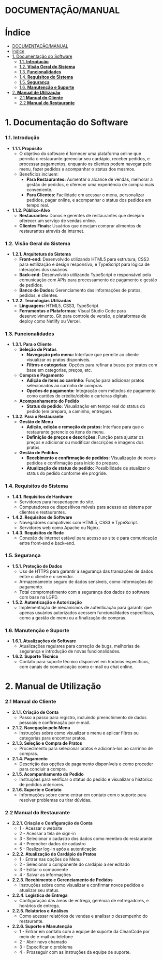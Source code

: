 # DOCUMENTAÇÃO/MANUAL

# Índice

- [DOCUMENTAÇÃO/MANUAL](#documentaçãomanual)
- [Índice](#índice)
- [1. Documentação do Software](#1-documentação-do-software)
    - [1.1. **Introdução**](#11-introdução)
    - [1.2. **Visão Geral do Sistema**](#12-visão-geral-do-sistema)
    - [1.3. **Funcionalidades**](#13-funcionalidades)
    - [1.4. **Requisitos do Sistema**](#14-requisitos-do-sistema)
    - [1.5. **Segurança**](#15-segurança)
    - [1.6. **Manutenção e Suporte**](#16-manutenção-e-suporte)
- [2. **Manual de Utilização**](#2-manual-de-utilização)
    - [2.1 **Manual do Cliente**](#21-manual-do-cliente)
    - [2.2 **Manual do Restaurante**](#22-manual-do-restaurante)


# 1. Documentação do Software

### 1.1. **Introdução**

- **1.1.1. Propósito**
    - O objetivo do software é fornecer uma plataforma online que permita o restaurante gerenciar seu cardápio, receber pedidos, e processar pagamentos, enquanto os clientes podem navegar pelo menu, fazer pedidos e acompanhar o status dos mesmos.
    - Benefícios incluem:
        - **Para Restaurantes:** Aumentar o alcance de vendas, melhorar a gestão de pedidos, e oferecer uma experiência de compra mais conveniente.
        - **Para Clientes:** Facilidade em acessar o menu, personalizar pedidos, pagar online, e acompanhar o status dos pedidos em tempo real.
- **1.1.2. Público-Alvo**
    - **Restaurantes:** Donos e gerentes de restaurantes que desejam oferecer um serviço de vendas online.
    - **Clientes Finais:** Usuários que desejam comprar alimentos de restaurantes através da internet.

### 1.2. **Visão Geral do Sistema**

- **1.2.1. Arquitetura do Sistema**
    - **Front-end:** Desenvolvido utilizando HTML5 para estrutura, CSS3 para estilização e design responsivo, e TypeScript para lógica de interações dos usuários.
    - **Back-end:** Desenvolvido utilizando TypeScript e responsável pela comunicação com APIs para processamento de pagamento e gestão de pedidos.
    - **Banco de Dados:** Gerenciamento das informações de pratos, pedidos, e clientes.
- **1.2.2. Tecnologias Utilizadas**
    - **Linguagens:** HTML5, CSS3, TypeScript.
    - **Ferramentas e Plataformas:** Visual Studio Code para desenvolvimento, Git para controle de versão, e plataformas de deploy como Netlify ou Vercel.

### 1.3. **Funcionalidades**

- **1.3.1. Para o Cliente**
    - **Seleção de Pratos**
        - **Navegação pelo menu:** Interface que permite ao cliente visualizar os pratos disponíveis.
        - **Filtros e categorias:** Opções para refinar a busca por pratos com base em categorias, preços, etc.
    - **Compra e Pagamento**
        - **Adição de itens ao carrinho:** Função para adicionar pratos selecionados ao carrinho de compras.
        - **Opções de pagamento:** Integração com métodos de pagamento como cartões de crédito/débito e carteiras digitais.
    - **Acompanhamento do Pedido**
        - **Status do pedido:** Visualização em tempo real do status do pedido (em preparo, a caminho, entregue).
- **1.3.2. Para o Restaurante**
    - **Gestão de Menu**
        - **Adição, edição e remoção de pratos:** Interface para que o restaurante gerencie os itens do menu.
        - **Definição de preços e descrições:** Função para ajustar os preços e adicionar ou modificar descrições e imagens dos pratos.
    - **Gestão de Pedidos**
        - **Recebimento e confirmação de pedidos:** Visualização de novos pedidos e confirmação para início do preparo.
        - **Atualização de status do pedido:** Possibilidade de atualizar o status do pedido conforme ele progride.

### 1.4. **Requisitos do Sistema**

- **1.4.1. Requisitos de Hardware**
    - Servidores para hospedagem do site.
    - Computadores ou dispositivos móveis para acesso ao sistema por clientes e restaurantes.
- **1.4.2. Requisitos de Software**
    - Navegadores compatíveis com HTML5, CSS3 e TypeScript.
    - Servidores web como Apache ou Nginx.
- **1.4.3. Requisitos de Rede**
    - Conexão de internet estável para acesso ao site e para comunicação entre front-end e back-end.

### 1.5. **Segurança**

- **1.5.1. Proteção de Dados**
    - Uso de HTTPS para garantir a segurança das transações de dados entre o cliente e o servidor.
    - Armazenamento seguro de dados sensíveis, como informações de pagamento.
    - Total comprometimento com a segurança dos dados do software com base na LGPD.
- **1.5.2. Autenticação e Autorização**
    - Implementação de mecanismos de autenticação para garantir que apenas usuários autorizados acessem funcionalidades específicas, como a gestão do menu ou a finalização de compras.

### 1.6. **Manutenção e Suporte**

- **1.6.1. Atualizações do Software**
    - Atualizações regulares para correção de bugs, melhorias de segurança e introdução de novas funcionalidades.
- **1.6.2. Suporte Técnico**
    - Contato para suporte técnico disponível em horários específicos, com canais de comunicação como e-mail ou chat online.


# 2. **Manual de Utilização**

### 2.1 **Manual do Cliente**

- **2.1.1. Criação de Conta**
    - Passo a passo para registro, incluindo preenchimento de dados pessoais e confirmação por e-mail.
- **2.1.2. Navegação pelo Menu**
    - Instruções sobre como visualizar o menu e aplicar filtros ou categorias para encontrar pratos.
- **2.1.3. Seleção e Compra de Pratos**
    - Procedimento para selecionar pratos e adicioná-los ao carrinho de compras.
- **2.1.4. Pagamento**
    - Descrição das opções de pagamento disponíveis e como proceder para concluir a compra.
- **2.1.5. Acompanhamento do Pedido**
    - Instruções para verificar o status do pedido e visualizar o histórico de pedidos anteriores.
- **2.1.6. Suporte e Contato**
    - Informações sobre como entrar em contato com o suporte para resolver problemas ou tirar dúvidas.

### 2.2 **Manual do Restaurante**

- **2.2.1. Criação e Configuração de Conta**
    - 1 - Acessar o website
    - 2 - Acessar a tela de sign-in
    - 3 - Selecionar o cadastro dos dados como membro do restaurante
    - 4 - Preencher dados de cadastro
    - 5 - Realizar log-in após a autenticação
- **2.2.2. Atualização do Cardápio de Pratos**
    - 1 - Entrar nas opções de Menu
    - 2 - Selecionar o componente do cardápio a ser editado
    - 3 - Editar o componente
    - 4 - Salvar as informações
- **2.2.3. Recebimento e Gerenciamento de Pedidos**
    - Instruções sobre como visualizar e confirmar novos pedidos e atualizar seu status.
- **2.2.4. Logística de Entrega**
    - Configuração das áreas de entrega, gerência de entregadores, e horários de entrega.
- **2.2.5. Relatórios e Análises**
    - Como acessar relatórios de vendas e analisar o desempenho do restaurante.
- **2.2.6. Suporte e Manutenção**
    - 1 - Entrar em contato com a equipe de suporte da CleanCode por meio de e-mail ou telefone
    - 2 - Abrir novo chamado
    - 3 - Especificar o problema
    - 4 - Prosseguir com as instruções da equipe de suporte.